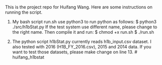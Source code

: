This is the project repo for Huifang Wang. Here are some instructions on running the script. 

1. My bash script run.sh use python3 to run python as follows: 
   $ python3 ./src/h1bStat.py
   If the test system use different name, please change to the right name. Then compile it and run:
   $ chmod +x run.sh
   $ ./run.sh

2. The python script h1bStat.py currently reads h1b_input.csv dataset.
   I also tested with 2016 (H1B_FY_2016.csv), 2015 and 2014 data. If you want to test those datasets, please make change on line 13. # huifang_h1bstat
